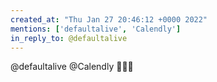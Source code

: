```yaml
---
created_at: "Thu Jan 27 20:46:12 +0000 2022"
mentions: ['defaultalive', 'Calendly']
in_reply_to: @defaultalive
---
```


@defaultalive @Calendly 👏👏👏